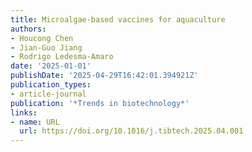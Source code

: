 ```yaml
---
title: Microalgae-based vaccines for aquaculture
authors:
- Houcong Chen
- Jian‐Guo Jiang
- Rodrigo Ledesma‐Amaro
date: '2025-01-01'
publishDate: '2025-04-29T16:42:01.394921Z'
publication_types:
- article-journal
publication: '*Trends in biotechnology*'
links:
- name: URL
  url: https://doi.org/10.1016/j.tibtech.2025.04.001
---
```

